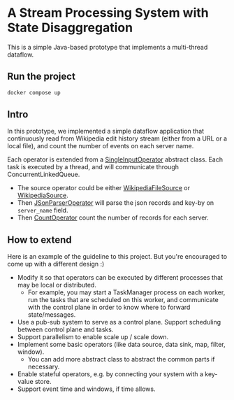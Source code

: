 # A Stream Processing System with State Disaggregation

This is a simple Java-based prototype that implements a multi-thread dataflow.

## Run the project
```bash
docker compose up
```

## Intro

In this prototype, we implemented a simple dataflow application that continuously read from Wikipedia edit history stream (either from a URL or a local file), and count the number of events on each server name.

Each operator is extended from a [SingleInputOperator](./dataflow/src/main/java/operators/SingleInputOperator.java) abstract class. Each task is executed by a thread, and will communicate through ConcurrentLinkedQueue.

- The source operator could be either [WikipediaFileSource](./dataflow/src/main/java/WikipediaFileSource.java) or [WikipediaSource](./dataflow/src/main/java/WikipediaSource.java).
- Then [JSonParserOperator](./dataflow/src/main/java/JSonParserOperator.java) will parse the json records and key-by on `server_name` field.
- Then [CountOperator](./dataflow/src/main/java/CountOperator.java) count the number of records for each server.

## How to extend

Here is an example of the guideline to this project. But you're encouraged to come up with a different design :)

- Modify it so that operators can be executed by different processes that may be local or distributed. 
  - For example, you may start a TaskManager process on each worker, run the tasks that are scheduled on this worker, and communicate with the control plane in order to know where to forward state/messages.
- Use a pub-sub system to serve as a control plane. Support scheduling between control plane and tasks.
- Support parallelism to enable scale up / scale down.
- Implement some basic operators (like data source, data sink, map, filter, window).
  - You can add more abstract class to abstract the common parts if necessary.
- Enable stateful operators, e.g. by connecting your system with a key-value store.
- Support event time and windows, if time allows. 

